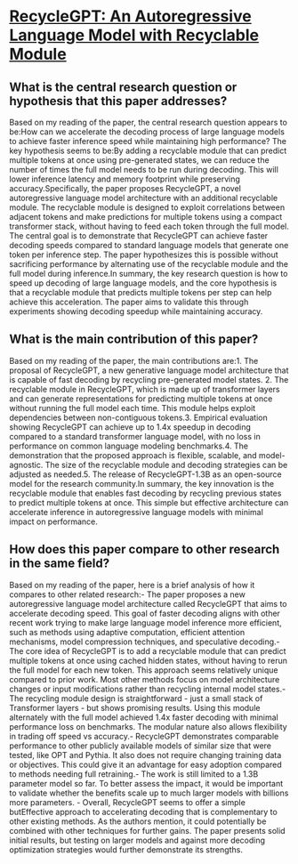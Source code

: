 # [RecycleGPT: An Autoregressive Language Model with Recyclable Module](https://arxiv.org/abs/2308.03421)

## What is the central research question or hypothesis that this paper addresses?

Based on my reading of the paper, the central research question appears to be:How can we accelerate the decoding process of large language models to achieve faster inference speed while maintaining high performance? The key hypothesis seems to be:By adding a recyclable module that can predict multiple tokens at once using pre-generated states, we can reduce the number of times the full model needs to be run during decoding. This will lower inference latency and memory footprint while preserving accuracy.Specifically, the paper proposes RecycleGPT, a novel autoregressive language model architecture with an additional recyclable module. The recyclable module is designed to exploit correlations between adjacent tokens and make predictions for multiple tokens using a compact transformer stack, without having to feed each token through the full model. The central goal is to demonstrate that RecycleGPT can achieve faster decoding speeds compared to standard language models that generate one token per inference step. The paper hypothesizes this is possible without sacrificing performance by alternating use of the recyclable module and the full model during inference.In summary, the key research question is how to speed up decoding of large language models, and the core hypothesis is that a recyclable module that predicts multiple tokens per step can help achieve this acceleration. The paper aims to validate this through experiments showing decoding speedup while maintaining accuracy.


## What is the main contribution of this paper?

Based on my reading of the paper, the main contributions are:1. The proposal of RecycleGPT, a new generative language model architecture that is capable of fast decoding by recycling pre-generated model states. 2. The recyclable module in RecycleGPT, which is made up of transformer layers and can generate representations for predicting multiple tokens at once without running the full model each time. This module helps exploit dependencies between non-contiguous tokens.3. Empirical evaluation showing RecycleGPT can achieve up to 1.4x speedup in decoding compared to a standard transformer language model, with no loss in performance on common language modeling benchmarks.4. The demonstration that the proposed approach is flexible, scalable, and model-agnostic. The size of the recyclable module and decoding strategies can be adjusted as needed.5. The release of RecycleGPT-1.3B as an open-source model for the research community.In summary, the key innovation is the recyclable module that enables fast decoding by recycling previous states to predict multiple tokens at once. This simple but effective architecture can accelerate inference in autoregressive language models with minimal impact on performance.


## How does this paper compare to other research in the same field?

Based on my reading of the paper, here is a brief analysis of how it compares to other related research:- The paper proposes a new autoregressive language model architecture called RecycleGPT that aims to accelerate decoding speed. This goal of faster decoding aligns with other recent work trying to make large language model inference more efficient, such as methods using adaptive computation, efficient attention mechanisms, model compression techniques, and speculative decoding.- The core idea of RecycleGPT is to add a recyclable module that can predict multiple tokens at once using cached hidden states, without having to rerun the full model for each new token. This approach seems relatively unique compared to prior work. Most other methods focus on model architecture changes or input modifications rather than recycling internal model states.- The recycling module design is straightforward - just a small stack of Transformer layers - but shows promising results. Using this module alternately with the full model achieved 1.4x faster decoding with minimal performance loss on benchmarks. The modular nature also allows flexibility in trading off speed vs accuracy.- RecycleGPT demonstrates comparable performance to other publicly available models of similar size that were tested, like OPT and Pythia. It also does not require changing training data or objectives. This could give it an advantage for easy adoption compared to methods needing full retraining.- The work is still limited to a 1.3B parameter model so far. To better assess the impact, it would be important to validate whether the benefits scale up to much larger models with billions more parameters. - Overall, RecycleGPT seems to offer a simple butEffective approach to accelerating decoding that is complementary to other existing methods. As the authors mention, it could potentially be combined with other techniques for further gains. The paper presents solid initial results, but testing on larger models and against more decoding optimization strategies would further demonstrate its strengths.
